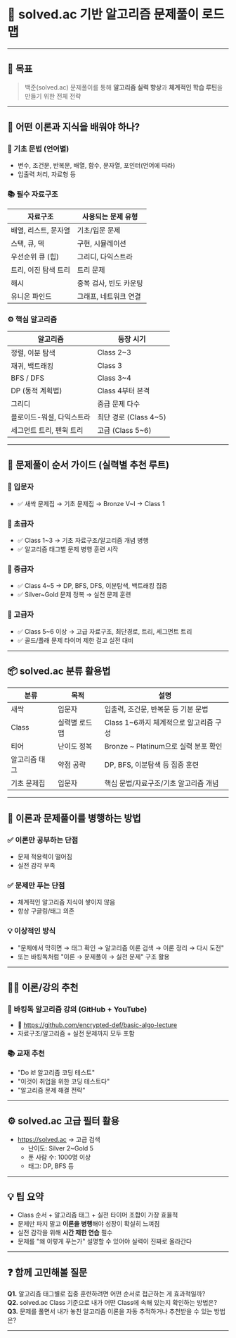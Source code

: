 # 🧠 solved.ac 기반 알고리즘 문제풀이 로드맵

---

## 🎯 목표

> 백준(solved.ac) 문제풀이를 통해 **알고리즘 실력 향상**과 **체계적인 학습 루틴**을 만들기 위한 전체 전략

---

## 🧩 어떤 이론과 지식을 배워야 하나?

### 📘 기초 문법 (언어별)
- 변수, 조건문, 반복문, 배열, 함수, 문자열, 포인터(언어에 따라)
- 입출력 처리, 자료형 등

### 📚 필수 자료구조
| 자료구조 | 사용되는 문제 유형 |
|----------|--------------------|
| 배열, 리스트, 문자열 | 기초/입문 문제 |
| 스택, 큐, 덱 | 구현, 시뮬레이션 |
| 우선순위 큐 (힙) | 그리디, 다익스트라 |
| 트리, 이진 탐색 트리 | 트리 문제 |
| 해시 | 중복 검사, 빈도 카운팅 |
| 유니온 파인드 | 그래프, 네트워크 연결 |

### ⚙️ 핵심 알고리즘
| 알고리즘 | 등장 시기 |
|----------|-------------|
| 정렬, 이분 탐색 | Class 2~3 |
| 재귀, 백트래킹 | Class 3 |
| BFS / DFS | Class 3~4 |
| DP (동적 계획법) | Class 4부터 본격 |
| 그리디 | 중급 문제 다수 |
| 플로이드-워셜, 다익스트라 | 최단 경로 (Class 4~5) |
| 세그먼트 트리, 펜윅 트리 | 고급 (Class 5~6) |

---

## 🧭 문제풀이 순서 가이드 (실력별 추천 루트)

### 🌱 입문자
- ✅ 새싹 문제집 → 기초 문제집 → Bronze V~I → Class 1

### 🌿 초급자
- ✅ Class 1~3 → 기초 자료구조/알고리즘 개념 병행  
- ✅ 알고리즘 태그별 문제 병행 훈련 시작

### 🌳 중급자
- ✅ Class 4~5 → DP, BFS, DFS, 이분탐색, 백트래킹 집중  
- ✅ Silver~Gold 문제 정복 → 실전 문제 훈련

### 🌲 고급자
- ✅ Class 5~6 이상 → 고급 자료구조, 최단경로, 트리, 세그먼트 트리  
- ✅ 골드/플래 문제 타이머 제한 걸고 실전 대비

---

## 📦 solved.ac 분류 활용법

| 분류 | 목적 | 설명 |
|------|------|------|
| 새싹 | 입문자 | 입출력, 조건문, 반복문 등 기본 문법 |
| Class | 실력별 로드맵 | Class 1~6까지 체계적으로 알고리즘 구성 |
| 티어 | 난이도 정복 | Bronze ~ Platinum으로 실력 분포 확인 |
| 알고리즘 태그 | 약점 공략 | DP, BFS, 이분탐색 등 집중 훈련 |
| 기초 문제집 | 입문자 | 핵심 문법/자료구조/기초 알고리즘 개념 |

---

## 🔄 이론과 문제풀이를 병행하는 방법

### ✅ 이론만 공부하는 단점
- 문제 적용력이 떨어짐
- 실전 감각 부족

### ✅ 문제만 푸는 단점
- 체계적인 알고리즘 지식이 쌓이지 않음
- 항상 구글링/태그 의존

### 💡 이상적인 방식
- "문제에서 막히면 → 태그 확인 → 알고리즘 이론 검색 → 이론 정리 → 다시 도전"
- 또는 바킹독처럼 "이론 → 문제풀이 → 실전 문제" 구조 활용

---

## 🧑‍🏫 이론/강의 추천

### 🎥 바킹독 알고리즘 강의 (GitHub + YouTube)
- 🔗 https://github.com/encrypted-def/basic-algo-lecture
- 자료구조/알고리즘 + 실전 문제까지 모두 포함

### 📚 교재 추천
- "Do it! 알고리즘 코딩 테스트"
- "이것이 취업을 위한 코딩 테스트다"
- "알고리즘 문제 해결 전략"

---

## ⚙️ solved.ac 고급 필터 활용

- https://solved.ac → 고급 검색
  - 난이도: Silver 2~Gold 5
  - 푼 사람 수: 1000명 이상
  - 태그: DP, BFS 등

---

## 💡 팁 요약

- Class 순서 + 알고리즘 태그 + 실전 타이머 조합이 가장 효율적
- 문제만 파지 말고 **이론을 병행**해야 성장이 확실히 느껴짐
- 실전 감각을 위해 **시간 제한 연습** 필수
- 문제를 "왜 이렇게 푸는가" 설명할 수 있어야 실력이 진짜로 올라간다

---

## ❓ 함께 고민해볼 질문

**Q1.** 알고리즘 태그별로 집중 훈련하려면 어떤 순서로 접근하는 게 효과적일까?  
**Q2.** solved.ac Class 기준으로 내가 어떤 Class에 속해 있는지 확인하는 방법은?  
**Q3.** 문제를 풀면서 내가 놓친 알고리즘 이론을 자동 추적하거나 추천받을 수 있는 방법은?

---
